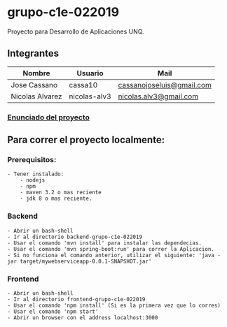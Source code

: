 # grupo-c1e-022019
Proyecto para Desarrollo de Aplicaciones UNQ.

## Integrantes

Nombre|Usuario|Mail|
-------|---------|------|
Jose Cassano|cassa10|cassanojoseluis@gmail.com|
Nicolas Alvarez|nicolas-alv3|nicolas.alv3@gmail.com|

### [Enunciado del proyecto](2019.02.Enunciado_DocumentoDeVision.pdf)

## Para correr el proyecto localmente:

### Prerequisitos:
    - Tener instalado: 
        - nodejs
        - npm
        - maven 3.2 o mas reciente
        - jdk 8 o mas reciente.

### Backend
    - Abrir un bash-shell
    - Ir al directorio backend-grupo-c1e-022019
    - Usar el comando 'mvn install' para instalar las dependecias.
    - Usar el comando 'mvn spring-boot:run' para correr la Aplicacion.
    - Si no funciona el comando anterior, utilizar el siguiente: 'java -jar target/mywebserviceapp-0.0.1-SNAPSHOT.jar' 

### Frontend
    - Abrir un bash-shell
    - Ir al directorio frontend-grupo-c1e-022019
    - Usar el comando 'npm install' (Si es la primera vez que lo corres)
    - Usar el comando 'npm start'
    - Abrir un browser con el address localhost:3000 